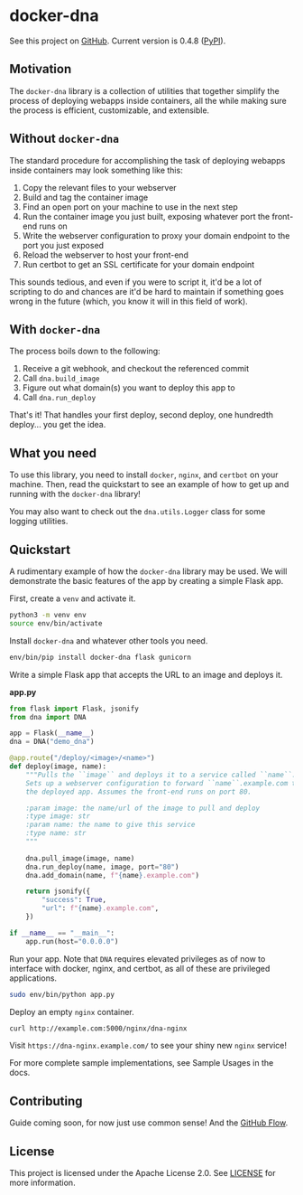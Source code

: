 # docker-dna

<!-- begin readme -->

See this project on [GitHub](https://github.com/itsvs/dna). Current version is 0.4.8
([PyPI](https://pypi.org/project/docker-dna/)).

## Motivation

The `docker-dna` library is a collection of utilities that together simplify the process
of deploying webapps inside containers, all the while making sure the process is efficient,
customizable, and extensible.

## Without `docker-dna`

The standard procedure for accomplishing the task of deploying webapps inside containers may
look something like this:

1. Copy the relevant files to your webserver
2. Build and tag the container image
3. Find an open port on your machine to use in the next step
4. Run the container image you just built, exposing whatever port the front-end runs on
5. Write the webserver configuration to proxy your domain endpoint to the port you just exposed
6. Reload the webserver to host your front-end
7. Run certbot to get an SSL certificate for your domain endpoint

This sounds tedious, and even if you were to script it, it'd be a lot of scripting to do and
chances are it'd be hard to maintain if something goes wrong in the future (which, you know
it will in this field of work).

## With `docker-dna`

The process boils down to the following:

1. Receive a git webhook, and checkout the referenced commit
2. Call `dna.build_image`
3. Figure out what domain(s) you want to deploy this app to
4. Call `dna.run_deploy`

That's it! That handles your first deploy, second deploy, one hundredth deploy... you get the idea.

## What you need

To use this library, you need to install `docker`, `nginx`, and `certbot` on your machine. Then,
read the quickstart to see an example of how to get up and running with the `docker-dna` library!

<!-- end readme -->

You may also want to check out the `dna.utils.Logger` class for some logging utilities.

## Quickstart

A rudimentary example of how the `docker-dna` library may be used. We will demonstrate the basic
features of the app by creating a simple Flask app.

<!-- begin quickstart -->

First, create a `venv` and activate it.

```sh
python3 -m venv env
source env/bin/activate
```

Install `docker-dna` and whatever other tools you need.

```sh
env/bin/pip install docker-dna flask gunicorn
```

Write a simple Flask app that accepts the URL to an image and deploys it.

**app.py**
```python
from flask import Flask, jsonify
from dna import DNA

app = Flask(__name__)
dna = DNA("demo_dna")

@app.route("/deploy/<image>/<name>")
def deploy(image, name):
    """Pulls the ``image`` and deploys it to a service called ``name``.
    Sets up a webserver configuration to forward ``name``.example.com to
    the deployed app. Assumes the front-end runs on port 80.

    :param image: the name/url of the image to pull and deploy
    :type image: str
    :param name: the name to give this service
    :type name: str
    """
    
    dna.pull_image(image, name)
    dna.run_deploy(name, image, port="80")
    dna.add_domain(name, f"{name}.example.com")

    return jsonify({
        "success": True,
        "url": f"{name}.example.com",
    })

if __name__ == "__main__":
    app.run(host="0.0.0.0")
```

Run your app. Note that `DNA` requires elevated privileges as of now to interface
with docker, nginx, and certbot, as all of these are privileged applications.

```sh
sudo env/bin/python app.py
```

Deploy an empty `nginx` container.

```sh
curl http://example.com:5000/nginx/dna-nginx
```

Visit `https://dna-nginx.example.com/` to see your shiny new `nginx` service!

<!-- end quickstart -->

For more complete sample implementations, see Sample Usages in the docs.

## Contributing

Guide coming soon, for now just use common sense! And the [GitHub Flow](https://guides.github.com/introduction/flow/).

## License

This project is licensed under the Apache License 2.0. See [LICENSE](LICENSE.md) for more information.

